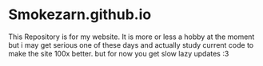 # Smokezarn.github.io
This Repository is for my website. It is more or less a hobby at the moment but i may get serious one of these days and actually study current code to make the site 100x better. but for now you get slow lazy updates :3
